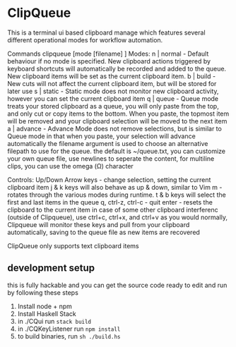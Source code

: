# ClipQueue

This is a terminal ui based clipboard manage which features several different operational modes for workflow automation.

Commands
clipqueue [mode [filename] ]
Modes:
n | normal - Default behaviour if no mode is specified. New clipboard actions triggered by keyboard shortcuts will automatically be recorded and added to the queue. New clipboard items will be set as the current clipboard item.
b | build - New cuts will not affect the current clipboard item, but will be stored for later use
s | static - Static mode does not monitor new clipboard activity, however you can set the current clipboard item
q | queue - Queue mode treats your stored clipboard as a queue, you will only paste from the top, and only cut or copy items to the bottom. When you paste, the topmost item will be removed and your clipboard selection will be moved to the next item
a | advance - Advance Mode does not remove selections, but is similar to Queue mode in that when you paste, your selection will advance automatically
the filename argument is used to choose an alternative filepath to use for the queue. the default is ~/queue.txt, you can customize your own queue file, use newlines to seperate the content, for multiline clips, you can use the omega (Ω) character

Controls:
Up/Down Arrow keys - change selection, setting the current clipboard item
j & k keys will also behave as up & down, similar to Vim
m - rotates through the various modes during runtime.
t & b keys will select the first and last items in the queue
q, ctrl-z, ctrl-c - quit
enter - resets the clipboard to the current item in case of some other clipboard interferenc
(outside of Clipqueue), use ctrl+c, ctrl+x, and ctrl+v as you would normally, Clipqueue will monitor these keys and pull from your clipboard automatically, saving to the queue file as new items are recovered

ClipQueue only supports text clipboard items

## development setup

this is fully hackable and you can get the source code ready to edit and run by following these steps

1. Install node + npm
2. Install Haskell Stack
3. in ./CQui run `stack build`
4. in ./CQKeyListener run `npm install`
5. to build binaries, run `sh ./build.hs`
